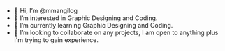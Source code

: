- 👋 Hi, I’m @mmangilog
- 👀 I’m interested in Graphic Designing and Coding.
- 🌱 I’m currently learning Graphic Designing and Coding.
- 💞️ I’m looking to collaborate on any projects, I am open to anything plus I'm trying to gain experience.


<!---
mmangilog/mmangilog is a ✨ special ✨ repository because its `README.md` (this file) appears on your GitHub profile.
You can click the Preview link to take a look at your changes.
--->
